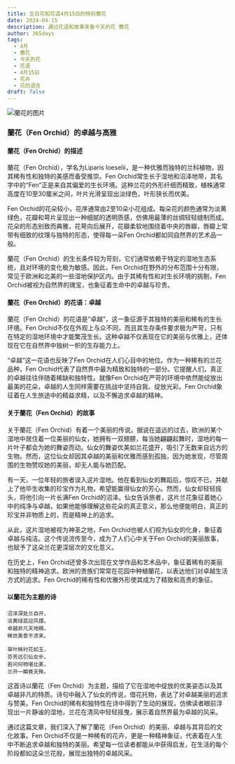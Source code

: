 ```yaml
---
title: 生日花和花语4月15日的特别蘭花
date: 2024-04-15
description: 通过花语和故事来看今天的花 蘭花
author: 365days
tags:
  - 4月
  - 蘭花
  - 今天的花
  - 花语
  - 4月15日
  - 花卉
  - 花的语言
draft: false
---
```


![蘭花的图片](https://cdn.pixabay.com/photo/2018/04/22/14/37/plant-3341215_960_720.jpg#center)


### 蘭花（Fen Orchid）的卓越与高雅

#### 蘭花（Fen Orchid）的描述

蘭花（Fen Orchid），学名为Liparis loeselii，是一种优雅而独特的兰科植物，因其稀有性和独特的美感而备受推崇。Fen Orchid常生长于湿地和沼泽地带，其名字中的“Fen”正是来自其偏爱的生长环境。这种兰花的外形纤细而精致，植株通常高度在10至30厘米之间，叶片光滑呈现出淡绿色，叶形狭长而优美。

Fen Orchid的花朵较小，花序通常由2至10朵小花组成。每朵花的颜色通常为淡黄绿色，花瓣和萼片呈现出一种细腻的透明质感，仿佛用最薄的丝绸轻轻缝制而成。花朵的形态别致而典雅，花萼向后展开，花瓣柔软地围绕着中央的唇瓣，唇瓣上常带有细致的纹理与独特的形态，使得每一朵Fen Orchid都如同自然界的艺术品一般。

蘭花（Fen Orchid）的生长条件较为苛刻，它们通常依赖于特定的湿地生态系统，且对环境的变化极为敏感。因此，Fen Orchid在野外的分布范围十分有限，常见于欧洲和北美的一些湿地保护区内。由于其稀有性和对生长环境的挑剔，Fen Orchid被视为自然界的瑰宝，也象征着生命中的卓越与珍贵。

#### 蘭花（Fen Orchid）的花语：卓越

蘭花（Fen Orchid）的花语是“卓越”，这一象征源于其独特的美丽和稀有的生长环境。Fen Orchid不仅在外观上与众不同，而且其生存条件要求极为严苛，只有在特定的湿地环境中才能繁茂生长。这种卓越不仅表现在它的美丽与优雅上，还体现在它在自然界中独树一帜的生存能力上。

“卓越”这一花语也反映了Fen Orchid在人们心目中的地位。作为一种稀有的兰花品种，Fen Orchid代表了自然界中最为精致和独特的一部分。它提醒人们，真正的卓越往往伴随着稀缺和独特性。就像Fen Orchid在严苛的环境中依然能绽放出最美的花朵，卓越的人生同样需要在挑战中坚持自我、绽放光彩。Fen Orchid象征着在人生旅途中的精益求精，以及不懈追求卓越的精神。

#### 关于蘭花（Fen Orchid）的故事

关于蘭花（Fen Orchid）有着一个美丽的传说。据说在遥远的过去，欧洲的某个湿地中居住着一位美丽的仙女，她拥有一双翅膀，每当她翩翩起舞时，湿地的每一片叶子都会为她的舞姿而动。仙女的舞姿优美如兰花盛开，吸引了无数来自远方的生物。然而，这位仙女却因其卓越的美丽和优雅而感到孤独，因为她发现，尽管周围的生物赞叹她的美丽，却无人能与她匹配。

有一天，一位年轻的旅者误入这片湿地。他在看到仙女的舞蹈后，惊叹不已，并献上了他毕生收集的珍宝作为礼物，希望能赢得仙女的芳心。然而，仙女却轻轻摇头，将他引向一片长满Fen Orchid的沼泽。仙女告诉旅者，这片兰花象征着她心中的纯净与卓越，如果他能够理解这些花朵的真正意义，那么他便能明白，真正的珍宝并非物质上的，而是精神上的追求。

从此，这片湿地被视为神圣之地，Fen Orchid也被人们视为仙女的化身，象征着卓越与纯洁。这个传说流传至今，成为了人们心中关于Fen Orchid的美丽故事，也赋予了这朵兰花更深层次的文化意义。

在历史上，Fen Orchid还曾多次出现在文学作品和艺术品中，象征着稀有的美丽和独特的精神追求。欧洲的贵族们常常在花园中种植蘭花，以表达他们对卓越生活方式的追求。Fen Orchid的稀有性和优雅外形使其成为了精致和高贵的象征。

#### 以蘭花为主题的诗

	沼泽深处兰自开，  
	淡黄绿蕊迎风摆。  
	卓越非凡天地赐，  
	稀世美景不求来。  
	
	翠叶映衬花如玉，  
	芬芳远引仙女步。  
	若问何物堪比美，  
	兰开一瞬竟天殊。  

这首诗以蘭花（Fen Orchid）为主题，描绘了它在湿地中绽放的优美姿态以及其卓越非凡的特质。诗句中融入了仙女的传说，借花托物，表达了对卓越美丽的追求与赞美。Fen Orchid的稀有和独特性在诗中得到了生动的展现，仿佛读者眼前浮现出一片静谧的湿地，兰花在清风中轻轻摇曳，展示着自然界最为卓越的风采。

通过这篇文章，我们深入了解了蘭花（Fen Orchid）的美丽、卓越与其背后的文化故事。Fen Orchid不仅是一种稀有的花卉，更是一种精神象征，代表着在人生中不断追求卓越和独特的美丽。希望每一位读者都能从中获得启发，在生活的每个阶段都如这朵兰花般，展现出独特的卓越风采。

